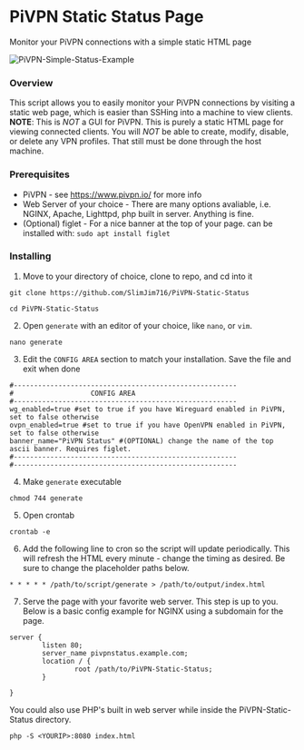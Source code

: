 # PiVPN Static Status Page

Monitor your PiVPN connections with a simple static HTML page

![PiVPN-Simple-Status-Example](https://user-images.githubusercontent.com/80802641/118336219-3b44bf80-b4df-11eb-9a4d-94c0aa9efdff.jpg)


### Overview

This script allows you to easily monitor your PiVPN connections by visiting a static web page, which is easier than SSHing into a machine to view clients.<br />
**NOTE**: This is *NOT* a GUI for PiVPN. This is purely a static HTML page for viewing connected clients. You will *NOT* be able to create, modify, disable, or delete any VPN profiles. That still must be done through the host machine.

### Prerequisites

* PiVPN - see https://www.pivpn.io/ for more info
* Web Server of your choice - There are many options avaliable, i.e. NGINX, Apache, Lighttpd, php built in server. Anything is fine.
* (Optional) figlet - For a nice banner at the top of your page. can be installed with: `sudo apt install figlet`

### Installing

1. Move to your directory of choice, clone to repo, and cd into it

```
git clone https://github.com/SlimJim716/PiVPN-Static-Status
```
```
cd PiVPN-Static-Status
```

2. Open `generate` with an editor of your choice, like `nano`, or `vim`.

```
nano generate
```

3. Edit the `CONFIG AREA` section to match your installation. Save the file and exit when done

```
#-------------------------------------------------------
#                   CONFIG AREA
#-------------------------------------------------------
wg_enabled=true #set to true if you have Wireguard enabled in PiVPN, set to false otherwise
ovpn_enabled=true #set to true if you have OpenVPN enabled in PiVPN, set to false otherwise
banner_name="PiVPN Status" #(OPTIONAL) change the name of the top ascii banner. Requires figlet.
#-------------------------------------------------------
#-------------------------------------------------------
```

4. Make `generate` executable
```
chmod 744 generate
```

5. Open crontab

```
crontab -e
```

6. Add the following line to cron so the script will update periodically. This will refresh the HTML every minute - change the timing as desired. Be sure to change the placeholder paths below.

```
* * * * * /path/to/script/generate > /path/to/output/index.html
```

7. Serve the page with your favorite web server. This step is up to you. Below is a basic config example for NGINX using a subdomain for the page.

```
server {
        listen 80;
        server_name pivpnstatus.example.com;
        location / {
                root /path/to/PiVPN-Static-Status;
        }
        
}
```

You could also use PHP's built in web server while inside the PiVPN-Static-Status directory.
```
php -S <YOURIP>:8080 index.html
```
